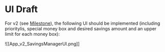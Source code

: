 # UI Draft

For v2 (see [Milestone](https://github.com/PythBuster/savings_manager/milestone/3)), the following UI should be implemented (including prioritylis, special money box and desired savings amount and an upper limit for each money box):

![[App_v2_SavingsManagerUI.png]]